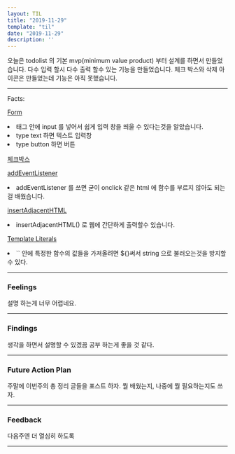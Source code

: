 ```yaml
---
layout: TIL
title: "2019-11-29"
template: "til"
date: "2019-11-29"
description: ''
---
```


오늘은 todolist 의 기본 mvp(minimum value product) 부터 설계를 하면서 만들었습니다. 다수 입력 할시 다수 출력 할수 있는 기능을 만들었습니다. 체크 박스와 삭제 아이콘은 만들었는데 기능은 아직 못했습니다.

---

Facts: 

[Form](https://developer.mozilla.org/ko/docs/Web/HTML/Element/form) 
<li>태그 안에 input 를 넣어서 쉽게 입력 창을 띄울 수 있다는것을 알았습니다. </li>
<li>type text 하면 텍스트 입력창</li>
<li>type button 하면 버튼</li>


[체크박스](https://developer.mozilla.org/en-US/docs/Web/HTML/Element/input/checkbox)


[addEventListener](https://developer.mozilla.org/ko/docs/Web/API/EventTarget/addEventListener)


<li>addEventListener 를 쓰면 굳이 onclick 같은 html 에 함수를 부르지 않아도 되는걸 배웠습니다.</li>



[insertAdjacentHTML](https://developer.mozilla.org/ko/docs/Web/API/Element/insertAdjacentHTML)
<li>insertAdjacentHTML() 로 웹에 간단하게 출력할수 있습니다.
</li>



[Template Literals](https://developer.mozilla.org/ko/docs/Web/JavaScript/Reference/Template_literals)
<li>`` 안에 특정한 함수의 값들을 가져올려면 ${}써서 string 으로 불러오는것을 방지할수 있다.</li>

---

<h3>Feelings</h3> 설명 하는게 너무 어렵네요.

---

<h3>Findings</h3> 생각을 하면서 설명할 수 있겠끔 공부 하는게 좋을 것 같다.

---

<h3>Future Action Plan</h3> 주말에 이번주의 총 정리 글들을 포스트 하자. 뭘 배웠는지, 나중에 뭘 필요하는지도 쓰자.

---

<h3>Feedback</h3> 다음주엔 더 열심히 하도록

----